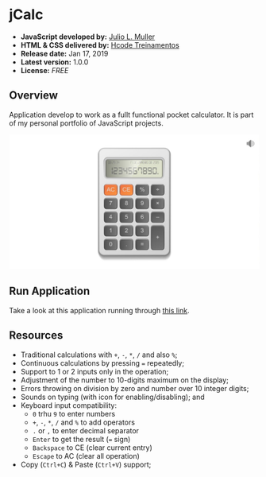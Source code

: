 # jCalc

- **JavaScript developed by:** [Julio L. Muller](https://www.linkedin.com/in/juliolmuller/)
- **HTML & CSS delivered by:** [Hcode Treinamentos](https://www.hcode.com.br)
- **Release date:** Jan 17, 2019
- **Latest version:** 1.0.0
- **License:** *FREE*

## Overview

Application develop to work as a fullt functional pocket calculator. It is part of my personal portfolio of JavaScript projects.

![Diagrama Relacional de 'PHMoney_CoreAdmin'](./assets/images/app-overview.jpg)

## Run Application

Take a look at this application running through [this link](http://htmlpreview.github.io/?https://github.com/juliolmuller/jCalc/blob/master/index.html).

## Resources

- Traditional calculations with `+`, `-`, `*`, `/` and also `%`;
- Continuous calculations by pressing `=` repeatedly;
- Support to 1 or 2 inputs only in the operation;
- Adjustment of the number to 10-digits maximum on the display;
- Errors throwing on division by zero and number over 10 integer digits;
- Sounds on typing (with icon for enabling/disabling); and
- Keyboard input compatibility:
  - `0` trhu `9` to enter numbers
  - `+`, `-`, `*`, `/` and `%` to add operators
  - `.` or `,` to enter decimal separator
  - `Enter` to get the result (`=` sign)
  - `Backspace` to CE (clear current entry)
  - `Escape` to AC (clear all operation)
- Copy (`Ctrl+C`) & Paste (`Ctrl+V`) support;
